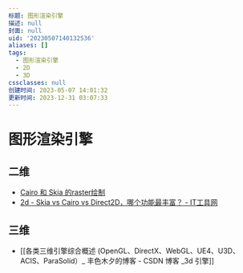 ```yaml
---
标题: 图形渲染引擎
描述: null
封面: null
uid: '20230507140132536'
aliases: []
tags:
  - 图形渲染引擎
  - 2D
  - 3D
cssclasses: null
创建时间: 2023-05-07 14:01:32
更新时间: 2023-12-31 03:07:33
---
```


# 图形渲染引擎

## 二维

- [Cairo 和 Skia 的raster绘制](http://www.funwoow.com/cairo-skia-raster/)
- [2d - Skia vs Cairo vs Direct2D，哪个功能最丰富？ - IT工具网](https://www.coder.work/article/6749651)

## 三维

- [[各类三维引擎综合概述 (OpenGL、DirectX、WebGL、UE4、U3D、ACIS、ParaSolid）_ 丰色木夕的博客 - CSDN 博客 _3d 引擎]]
